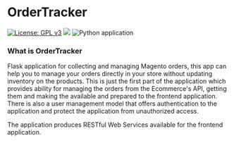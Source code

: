 # OrderTracker

[![License: GPL v3](https://img.shields.io/badge/License-GPLv3-blue.svg)](https://www.gnu.org/licenses/gpl-3.0)
[<img src="https://img.shields.io/badge/slack-@ordertracker-yellow.svg?logo=slack">](https://ordertracker.slack.com)
![Python application](https://github.com/ordertracker/api/workflows/Python%20application/badge.svg?branch=master)

### What is OrderTracker
Flask application for collecting and managing Magento orders, this app can help you to manage your orders directly in your store without updating inventory on the products. This is just the first part of the application which provides ability for managing the orders from the Ecommerce's API, getting them and making the available and prepared to the frontend application. There is also a user management model that offers authentication to the application and protect the application from unauthorized access.

The application produces RESTful Web Services available for the frontend application.

